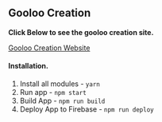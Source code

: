 ## Gooloo Creation

**Click Below to see the gooloo creation site.**

[Gooloo Creation Website](https://gooloos-61475.web.app/)

#### Installation.

1. Install all modules - ```yarn```
2. Run app - ```npm start```
3. Build App - ```npm run build```
4. Deploy App to Firebase - ```npm run deploy```